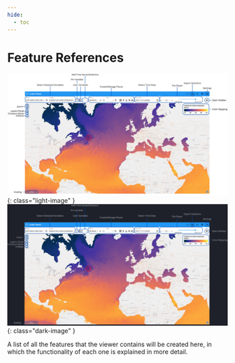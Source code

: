 ```yaml
---
hide:
  - toc
---
```


# Feature References

![Interface](assets/images/viewer/features_label_light.png){: class="light-image" }
![Interface](assets/images/viewer/features_label_dark.png){: class="dark-image" }

A list of all the features that the viewer contains will be created here, in which the functionality of each one is explained in more detail.

